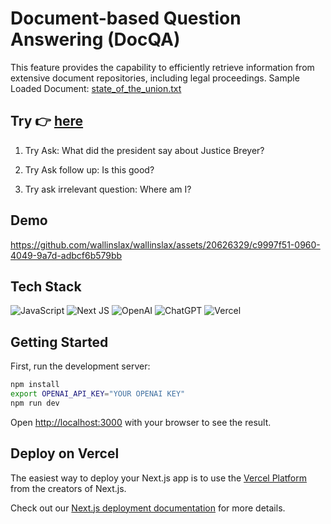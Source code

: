 # Document-based Question Answering (DocQA)
This feature provides the capability to efficiently retrieve information from extensive document repositories, including legal proceedings.
Sample Loaded Document: [state_of_the_union.txt](state_of_the_union.txt)

## Try  :point_right: [here](https://lang-chat-nextjs.vercel.app/)

1. Try Ask: What did the president say about Justice Breyer?

2. Try Ask follow up: Is this good?

3. Try ask irrelevant question: Where am I?



<!-- This is a [Next.js](https://nextjs.org/) project bootstrapped with [`create-next-app`](https://github.com/vercel/next.js/tree/canary/packages/create-next-app). -->
## Demo




https://github.com/wallinslax/wallinslax/assets/20626329/c9997f51-0960-4049-9a7d-adbcf6b579bb




## Tech Stack
![JavaScript](https://img.shields.io/badge/JavaScript-323330?style=for-the-badge&logo=javascript&logoColor=F7DF1E)
![Next JS](https://img.shields.io/badge/Next-black?style=for-the-badge&logo=next.js&logoColor=white)
![OpenAI](https://img.shields.io/static/v1?style=for-the-badge&message=OpenAI&color=0081A5&logo=OpenAI&logoColor=FFFFFF&label=)
![ChatGPT](https://img.shields.io/badge/chatGPT-74aa9c?style=for-the-badge&logo=openai&logoColor=white)
![Vercel](https://img.shields.io/badge/Vercel-000000?style=for-the-badge&logo=vercel&logoColor=white)

## Getting Started

First, run the development server:

```bash
npm install
export OPENAI_API_KEY="YOUR OPENAI KEY"
npm run dev
```

Open [http://localhost:3000](http://localhost:3000) with your browser to see the result.

## Deploy on Vercel

The easiest way to deploy your Next.js app is to use the [Vercel Platform](https://vercel.com/new?utm_medium=default-template&filter=next.js&utm_source=create-next-app&utm_campaign=create-next-app-readme) from the creators of Next.js.

Check out our [Next.js deployment documentation](https://nextjs.org/docs/deployment) for more details.
